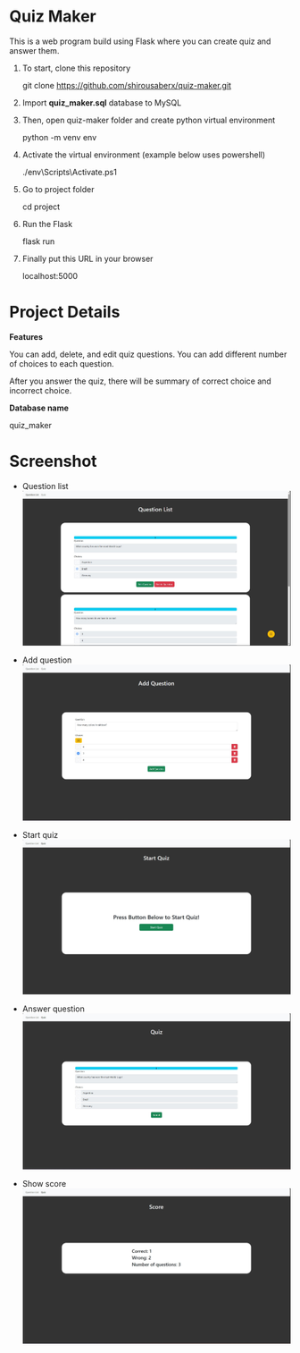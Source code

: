 # Quiz Maker
This is a web program build using Flask where you can create quiz and answer them. 

1. To start, clone this repository

    git clone https://github.com/shirousaberx/quiz-maker.git

2. Import **quiz_maker.sql** database to MySQL

3. Then, open quiz-maker folder and create python virtual environment

    python -m venv env

4. Activate the virtual environment (example below uses powershell)

    ./env\Scripts\Activate.ps1

5. Go to project folder

    cd project

6. Run the Flask

    flask run

7. Finally put this URL in your browser
   
    localhost:5000

# Project Details
**Features**

You can add, delete, and edit quiz questions. You can add different number of choices to each question.

After you answer the quiz, there will be summary of correct choice and incorrect choice.

**Database name**

quiz_maker


# Screenshot

 - Question list
![Question list](img/question-list.jpg)

 - Add question
![Add question](img/add-question.jpg)

 - Start quiz
![Start quiz](img/start-quiz.jpg)

- Answer question
![Answer question](img/answer-question.jpg)

- Show score
![Show Score](img/show-score.jpg)